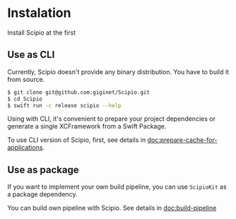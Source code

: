 # Instalation

Install Scipio at the first

## Use as CLI

Currently, Scipio doesn't provide any binary distribution. You have to build it from source.

```bash
$ git clone git@github.com:giginet/Scipio.git
$ cd Scipio
$ swift run -c release scipio --help
```

Using with CLI, it's convenient to prepare your project dependencies or generate a single XCFramework from a Swift Package.

To use CLI version of Scipio, first, see details in <doc:prepare-cache-for-applications>.

## Use as package

If you want to implement your own build pipeline, you can use `ScipioKit` as a package dependency.

You can build own pipeline with Scipio. See details in <doc:build-pipeline>

